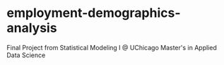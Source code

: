 # employment-demographics-analysis
Final Project from Statistical Modeling I @ UChicago Master's in Applied Data Science
